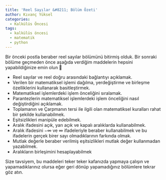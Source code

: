```yaml
---
title: 'Reel Sayılar &#8211; Bölüm Özeti'
author: Kıvanç Yüksel
categories:
  - Kalkülüs Öncesi
tags:
  - kalkülüs öncesi
  - matematik
  - python
---
```

Bir önceki postla beraber reel sayılar bölümünü bitirmiş olduk. Bir sonraki bölüme geçmeden önce aşağıda verdiğim maddelerin hepsini yapabildiğinize emin olun 🙂 

  * Reel sayılar ve reel doğru arasındaki bağlantıyı açıklamak.
  * Verilen bir matematiksel işlemi dağılma, yerdeğiştirme ve birleşme özelliklerini kullanarak basitleştirmek.
  * Matematiksel işlemlerdeki işlem önceliğini sıralamak.
  * Parantezlerin matematiksel işlemlerdeki işlem önceliğini nasıl değiştirdiğini açıklamak.
  * Toplamanın ve Çarpmanın tersi ile ilgili olan matematiksel kuralları rahat bir şekilde kullanabilmek.
  * Eşitsizlikleri manipüle edebilmek.
  * Aralık ifadesini açık, yarı açık ve kapalı aralıklarda kullanabilmek.
  * Aralık ifadesini $-\infty$ ve $\infty$ ifadeleriyle beraber kullanabilmek ve bu ifadelerin gerçek birer sayı olmadıklarının farkında olmak.
  * Mutlak değerle beraber verilmiş eşitsizlikleri mutlak değer kullanmadan yazabilmek.
  * Aralıkların birleşimini hesaplayabilmek

Size tavsiyem, bu maddeleri teker teker kafanızda yapmaya çalışın ve yapamadıklarınız olursa eğer geri dönüp yapamadığınız bölümlere tekrar göz atın.
